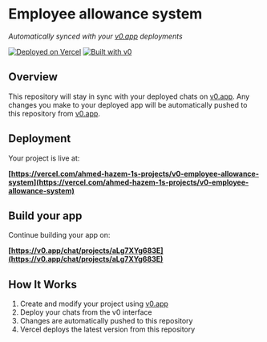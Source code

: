 # Employee allowance system

*Automatically synced with your [v0.app](https://v0.app) deployments*

[![Deployed on Vercel](https://img.shields.io/badge/Deployed%20on-Vercel-black?style=for-the-badge&logo=vercel)](https://vercel.com/ahmed-hazem-1s-projects/v0-employee-allowance-system)
[![Built with v0](https://img.shields.io/badge/Built%20with-v0.app-black?style=for-the-badge)](https://v0.app/chat/projects/aLg7XYg683E)

## Overview

This repository will stay in sync with your deployed chats on [v0.app](https://v0.app).
Any changes you make to your deployed app will be automatically pushed to this repository from [v0.app](https://v0.app).

## Deployment

Your project is live at:

**[https://vercel.com/ahmed-hazem-1s-projects/v0-employee-allowance-system](https://vercel.com/ahmed-hazem-1s-projects/v0-employee-allowance-system)**

## Build your app

Continue building your app on:

**[https://v0.app/chat/projects/aLg7XYg683E](https://v0.app/chat/projects/aLg7XYg683E)**

## How It Works

1. Create and modify your project using [v0.app](https://v0.app)
2. Deploy your chats from the v0 interface
3. Changes are automatically pushed to this repository
4. Vercel deploys the latest version from this repository